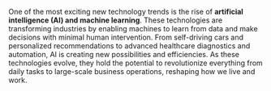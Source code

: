 One of the most exciting new technology trends is the rise of **artificial intelligence (AI) and machine learning**. These technologies are transforming industries by enabling machines to learn from data and make decisions with minimal human intervention. From self-driving cars and personalized recommendations to advanced healthcare diagnostics and automation, AI is creating new possibilities and efficiencies. As these technologies evolve, they hold the potential to revolutionize everything from daily tasks to large-scale business operations, reshaping how we live and work.
